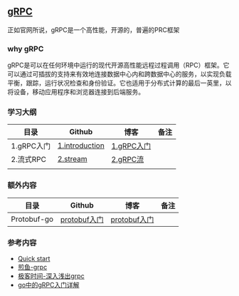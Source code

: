 ## [gRPC](https://grpc.io/)
正如官网所说，gRPC是一个高性能，开源的，普遍的PRC框架

### why gRPC
gRPC是可以在任何环境中运行的现代开源高性能远程过程调用（RPC）框架。它可以通过可插拔的支持来有效地连接数据中心内和跨数据中心的服务，以实现负载平衡，跟踪，运行状况检查和身份验证。它也适用于分布式计算的最后一英里，以将设备，移动应用程序和浏览器连接到后端服务。

### 学习大纲

| 目录       | Github                                                       | 博客                                                 | 备注 |
| ---------- | ------------------------------------------------------------ | ---------------------------------------------------- | ---- |
| 1.gRPC入门 | [1.introduction](https://github.com/Yefangbiao/rpc/tree/main/grpc/1.introduction) | [1.gRPC入门](https://www.jianshu.com/p/7be911d18384) |      |
| 2.流式RPC  | [2.stream](https://github.com/Yefangbiao/rpc/tree/main/grpc/2.stream) | [2.gRPC流](https://www.jianshu.com/p/376fc34d95d6)                                                     |      |
|            |                                                              |                                                      |      |

### 额外内容

| 目录        | Github                                                       | 博客 | 备注 |
| ----------- | ------------------------------------------------------------ | ---- | ---- |
| Protobuf-go | [protobuf入门](https://github.com/Yefangbiao/rpc/tree/main/grpc/1.introduction/protobuf.md) | [protobuf入门](https://www.jianshu.com/p/836c906180bd)     |      |



### 参考内容

+ [Quick start](https://grpc.io/docs/languages/go/quickstart/)
+ [煎鱼-grpc](https://eddycjy.com/tags/grpc/)
+ [极客时间-深入浅出grpc](https://time.geekbang.org/column/article/0?cid=100005601)
+ [go中的gRPC入门详解](https://www.cnblogs.com/whuanle/p/14588031.html)